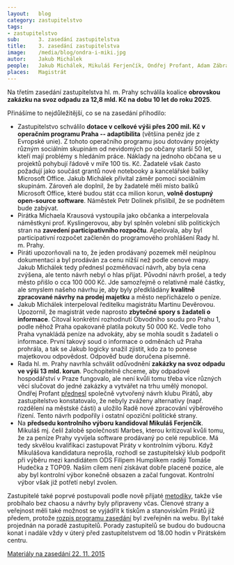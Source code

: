 ```yaml
---
layout:   blog
category: zastupitelstvo
tags: 
- zastupitelstvo
sub:      3. zasedání zastupitelstva
title:    3. zasedání zastupitelstva
image:    /media/blog/ondra-i-miki.jpg
autor:    Jakub Michálek
people:   Jakub Michálek, Mikuláš Ferjenčík, Ondřej Profant, Adam Zábranský
places:   Magistrát
---
```


Na třetím zasedání zastupitelstva hl. m. Prahy schválila koalice **obrovskou
zakázku na svoz odpadu za 12,8 mld. Kč na dobu 10 let do roku 2025**.

Přinášíme to nejdůležitější, co se na zasedání přihodilo: 

* Zastupitelstvo schválilo **dotace v celkové výši přes 200 mil. Kč v operačním 
  programu Praha -- adaptibilita** (většina peněz jde z Evropské unie). 
  Z tohoto operačního programu jsou dotovány
  projekty různým sociálním skupinám od nevidomých po občany starší 50 let, 
  kteří mají problémy s hledáním práce. Náklady na jednoho občana se u projektů
  pohybují řádově v míře 100 tis. Kč. Žadatelé však často požadují jako součást
  grantů nové notebooky a kancelářské balíky Microsoft Office. Jakub Michálek 
  přivítal záměr pomoci sociálním skupinám. Zároveň ale doplnil, že by žadatelé
  měli místo balíků Microsoft Office, které budou stát cca milion korun, **volně
  dostupný open-source software**. Náměstek Petr Dolínek přislíbil, že se podnětem
  bude zabývat.
* Pirátka Michaela Krausová vystoupila jako občanka a interpelovala náměstkyni
  prof. Kyslingerovou, aby byl splněn volební slib politických stran na
  **zavedení participativního rozpočtu**. Apelovala, aby byl participativní
  rozpočet začleněn do programového prohlášení Rady hl. m. Prahy. 
* Piráti upozorňovali na to, že jeden prodávaný pozemek měl neúplnou dokumentaci
  a byl prodáván za cenu nižší než podle cenové mapy. Jakub Michálek tedy přednesl pozměňovací
  návrh, aby byla cena zvýšena, ale tento návrh nebyl o hlas přijat. Původní 
  návrh prošel, a tedy město přišlo o cca 100 000 Kč. Jde samozřejmě o relativně
  malé částky, ale smyslem našeho návrhu je, aby byly předkládány **kvalitně 
  zpracované návrhy na prodej majetku** a město nepřicházelo o peníze.
* Jakub Michálek interpeloval ředitelku magistrátu Martinu Devěrovou. Upozornil,
  že magistrát vede naprosto **zbytečné spory s žadateli o informace**. Citoval
  konkrétní rozhodnutí Obvodního soudu pro Prahu 1, podle něhož Praha opakovaně 
  platila pokuty 50 000 Kč. Vedle toho Praha vynakládá peníze na advokáty, aby
  se mohla soudit s žadateli o informace. První takový soud o informace o odměnách
  už Praha prohrála, a tak se Jakub logicky snažil zjistit, kdo za to ponese
  majetkovou odpovědost. Odpověď bude doručena písemně.
* Rada hl. m. Prahy navrhla schválit odůvodnění **zakázky na svoz odpadu ve výši
  13 mld. korun**. Pochopitelně chceme, aby odpadové hospodářství v Praze fungovalo,
  ale není kvůli tomu třeba více různých věcí slučovat do jedné zakázky a vytvářet
  na trhu umělý monopol. Ondřej Profant [přednesl](http://praha.pirati.cz/ondra.html) společně vytvořený návrh klubu Pirátů,
  aby zastupitelstvo konstatovalo, že nebyly zváženy alternativy (např. rozdělení 
  na městské části) a uložilo Radě nové zpracování výběrového řízení. Tento
  návrh podpořily i ostatní opoziční politické strany.
* Na **předsedu kontrolního výboru kandidoval Mikuláš Ferjenčík**. Mikuláš mj. čelil
  žalobě společnosti Marbes, kterou kritizoval kvůli tomu, že za peníze Prahy 
  vyvíjela software prodávaný po celé republice. Má tedy skvělou kvalifikaci
  zastupovat Piráty v kontrolním výboru. Když Mikulášova kandidatura neprošla, 
  rozhodl se zastupitelský klub podpořit
  při výběru mezi kandidátem ODS Filipem Humplíkem raději Tomáše Hudečka z TOP09.
  Naším cílem není získávat dobře placené pozice, ale aby byl kontrolní výbor
  konečně obsazen a začal fungovat. Kontrolní výbor však již potřetí nebyl zvolen.

Zastupitelé také poprvé postupovali podle nově přijaté [metodiky](https://redmine.pirati.cz/projects/praha/wiki/P%C5%99%C3%ADprava_na_zastupitelstvo), takže
vše probíhalo bez chaosu a návrhy byly připraveny včas. Členové strany a veřejnost
měli také možnost se vyjádřit k tiskům a stanoviskům Pirátů již předem, protože 
[rozpis programu zasedání](https://docs.google.com/spreadsheets/d/17-47ZEdnf-4wEywUIb02Xd19u2yKGi38w7P_n-DjzpY/edit#gid=142688899) byl zveřejněn na webu. Byl také projednán na poradě zastupitelů. Porady 
zastupitelů se budou do budoucna konat i nadále vždy v úterý před zastupitelstvem
od 18.00 hodin v Pirátském centru.

[Materiály na zasedání 22. 11. 2015](http://zastupitelstvo.praha.eu/ina2014/tedprgjed.aspx?id=6683)
